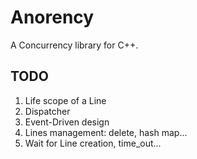 # Anorency

A Concurrency library for C++.

## TODO

1.  Life scope of a Line
2.  Dispatcher
3.  Event-Driven design
4.  Lines management: delete, hash map...
5.  Wait for Line creation, time_out...